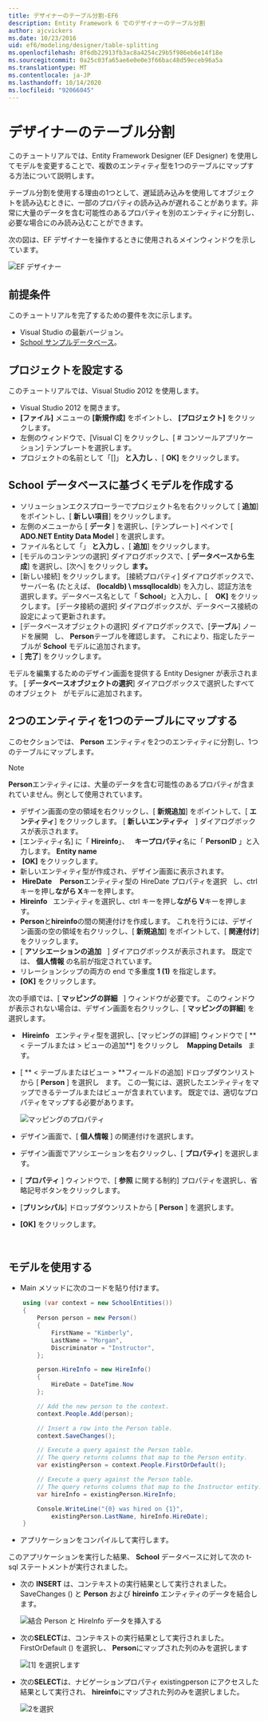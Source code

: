 ```yaml
---
title: デザイナーのテーブル分割-EF6
description: Entity Framework 6 でのデザイナーのテーブル分割
author: ajcvickers
ms.date: 10/23/2016
uid: ef6/modeling/designer/table-splitting
ms.openlocfilehash: 8f6db22913fb3ac8a4254c29b5f986eb6e14f18e
ms.sourcegitcommit: 0a25c03fa65ae6e0e0e3f66bac48d59eceb96a5a
ms.translationtype: MT
ms.contentlocale: ja-JP
ms.lasthandoff: 10/14/2020
ms.locfileid: "92066045"
---
```

# <a name="designer-table-splitting"></a>デザイナーのテーブル分割
このチュートリアルでは、Entity Framework Designer (EF Designer) を使用してモデルを変更することで、複数のエンティティ型を1つのテーブルにマップする方法について説明します。

テーブル分割を使用する理由の1つとして、遅延読み込みを使用してオブジェクトを読み込むときに、一部のプロパティの読み込みが遅れることがあります。非常に大量のデータを含む可能性のあるプロパティを別のエンティティに分割し、必要な場合にのみ読み込むことができます。

次の図は、EF デザイナーを操作するときに使用されるメインウィンドウを示しています。

![EF デザイナー](~/ef6/media/efdesigner.png)

## <a name="prerequisites"></a>前提条件

このチュートリアルを完了するための要件を次に示します。

- Visual Studio の最新バージョン。
- [School サンプルデータベース](xref:ef6/resources/school-database)。

## <a name="set-up-the-project"></a>プロジェクトを設定する

このチュートリアルでは、Visual Studio 2012 を使用します。

-   Visual Studio 2012 を開きます。
-   **[ファイル]** メニューの **[新規作成]** をポイントし、 **[プロジェクト]** をクリックします。
-   左側のウィンドウで、[Visual C] をクリックし、[ \# コンソールアプリケーション] テンプレートを選択します。
-   プロジェクトの名前として「[]」 **と入力し** 、[ **OK]** をクリックします。

## <a name="create-a-model-based-on-the-school-database"></a>School データベースに基づくモデルを作成する

-   ソリューションエクスプローラーでプロジェクト名を右クリックして [ **追加**] をポイントし、[ **新しい項目**] をクリックします。
-   左側のメニューから [ **データ** ] を選択し、[テンプレート] ペインで [ **ADO.NET Entity Data Model** ] を選択します。
-   ファイル名として「」 **と入力し** 、[ **追加**] をクリックします。
-   [モデルのコンテンツの選択] ダイアログボックスで、[ **データベースから生成**] を選択し、[次へ] をクリックし **ます。**
-   [新しい接続] をクリックします。 [接続プロパティ] ダイアログボックスで、サーバー名 (たとえば、 **(localdb) \\ mssqllocaldb**) を入力し、認証方法を選択します。データベース名として「 **School**」と入力し、[    **OK]** をクリックします。
    [データ接続の選択] ダイアログボックスが、データベース接続の設定によって更新されます。
-   [データベースオブジェクトの選択] ダイアログボックスで、[**テーブル**] ノードを展開   し、 **Person**テーブルを確認します。 これにより、指定したテーブルが **School** モデルに追加されます。
-   [ **完了**] をクリックします。

モデルを編集するためのデザイン画面を提供する Entity Designer が表示されます。 [ **データベースオブジェクトの選択**] ダイアログボックスで選択したすべてのオブジェクト   がモデルに追加されます。

## <a name="map-two-entities-to-a-single-table"></a>2つのエンティティを1つのテーブルにマップする

このセクションでは、 **Person** エンティティを2つのエンティティに分割し、1つのテーブルにマップします。

> [!NOTE]
> **Person**エンティティには、大量のデータを含む可能性のあるプロパティが含まれていません。例として使用されています。

-   デザイン画面の空の領域を右クリックし、[ **新規追加**] をポイントして、[ **エンティティ**] をクリックします。
    [ **新しいエンティティ**   ] ダイアログボックスが表示されます。
-   [エンティティ名] に「 **Hireinfo**」、   **キープロパティ**名に「 **PersonID** 」と入力します。 **Entity name**
-    **[OK]** をクリックします。
-   新しいエンティティ型が作成され、デザイン画面に表示されます。
-    **HireDate**    **Person**エンティティ型の HireDate プロパティを選択   し、ctrl キーを押し**ながら X**キーを押します。
-   **Hireinfo**   エンティティを選択し、ctrl キーを押し**ながら V**キーを押します。
-   **Person**と**hireinfo**の間の関連付けを作成します。 これを行うには、デザイン画面の空の領域を右クリックし、[ **新規追加**] をポイントして、[ **関連付け**] をクリックします。
-   [ **アソシエーションの追加**   ] ダイアログボックスが表示されます。 既定では、 **個人情報** の名前が指定されています。
-   リレーションシップの両方の end で多重度 **1 (1)** を指定します。
-   **[OK]** をクリックします。

次の手順では、[ **マッピングの詳細**   ] ウィンドウが必要です。 このウィンドウが表示されない場合は、デザイン画面を右クリックし、[ **マッピングの詳細**] を選択します。

-    **Hireinfo**   エンティティ型を選択し、[マッピングの詳細] ウィンドウで [ ** &lt; テーブルまたは &gt; ビューの追加**] をクリックし    **Mapping Details**   ます。
-   [ ** &lt; テーブルまたはビュー &gt; **フィールドの追加] ドロップダウンリストから [ **Person** ] を選択し   ます。 この一覧には、選択したエンティティをマップできるテーブルまたはビューが含まれています。
    既定では、適切なプロパティをマップする必要があります。

    ![マッピングのプロパティ](~/ef6/media/mapping.png)

-   デザイン画面で、[ **個人情報** ] の関連付けを選択します。
-   デザイン画面でアソシエーションを右クリックし、[ **プロパティ**] を選択します。
-   [ **プロパティ** ] ウィンドウで、[ **参照** に関する制約] プロパティを選択し、省略記号ボタンをクリックします。
-   [**プリンシパル**] ドロップダウンリストから [ **Person** ] を選択します。
-   **[OK]** をクリックします。

 

## <a name="use-the-model"></a>モデルを使用する

-   Main メソッドに次のコードを貼り付けます。

``` csharp
    using (var context = new SchoolEntities())
    {
        Person person = new Person()
        {
            FirstName = "Kimberly",
            LastName = "Morgan",
            Discriminator = "Instructor",
        };

        person.HireInfo = new HireInfo()
        {
            HireDate = DateTime.Now
        };

        // Add the new person to the context.
        context.People.Add(person);

        // Insert a row into the Person table.  
        context.SaveChanges();

        // Execute a query against the Person table.
        // The query returns columns that map to the Person entity.
        var existingPerson = context.People.FirstOrDefault();

        // Execute a query against the Person table.
        // The query returns columns that map to the Instructor entity.
        var hireInfo = existingPerson.HireInfo;

        Console.WriteLine("{0} was hired on {1}",
            existingPerson.LastName, hireInfo.HireDate);
    }
```
-   アプリケーションをコンパイルして実行します。

このアプリケーションを実行した結果、 **School** データベースに対して次の t-sql ステートメントが実行されました。 

-   次の **INSERT** は、コンテキストの実行結果として実行されました。SaveChanges () と **Person** および **hireinfo** エンティティのデータを結合します。

    ![結合 Person と HireInfo データを挿入する](~/ef6/media/insert.png)

-   次の**SELECT**は、コンテキストの実行結果として実行されました。FirstOrDefault () を選択し、 **Person**にマップされた列のみを選択します

    ![[1] を選択します](~/ef6/media/select1.png)

-   次の**SELECT**は、ナビゲーションプロパティ existingperson にアクセスした結果として実行され、 **hireinfo**にマップされた列のみを選択しました。

    ![2を選択](~/ef6/media/select2.png)
